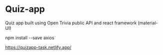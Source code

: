 # Quiz-app

Quiz app built using Open Trivia public API and react framework (material-UI)



npm install --save axios


https://quizapp-task.netlify.app/
